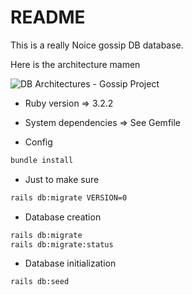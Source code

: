 # README

This is a really Noice gossip DB database.

Here is the architecture mamen 

![DB Architectures - Gossip Project](https://github.com/valentin-orrit/thp-w5d4-DogBnB/assets/107938238/b15e409f-ad14-4eeb-a564-bb82c56bd652)

+ Ruby version => 3.2.2
+ System dependencies => See Gemfile

+ Config
```bash
bundle install
```
+ Just to make sure
```bash
rails db:migrate VERSION=0
```
+ Database creation
```bash
rails db:migrate
rails db:migrate:status  
```
+ Database initialization
```bash
rails db:seed
```